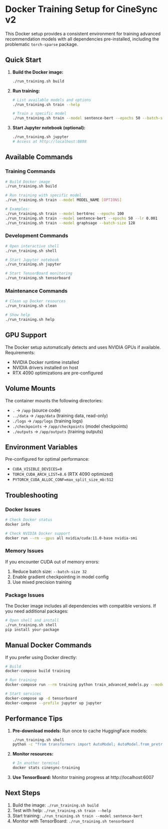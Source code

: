 # Docker Training Setup for CineSync v2

This Docker setup provides a consistent environment for training advanced recommendation models with all dependencies pre-installed, including the problematic `torch-sparse` package.

## Quick Start

1. **Build the Docker image:**
   ```bash
   ./run_training.sh build
   ```

2. **Run training:**
   ```bash
   # List available models and options
   ./run_training.sh train --help
   
   # Train a specific model
   ./run_training.sh train --model sentence-bert --epochs 50 --batch-size 64
   ```

3. **Start Jupyter notebook (optional):**
   ```bash
   ./run_training.sh jupyter
   # Access at http://localhost:8888
   ```

## Available Commands

### Training Commands
```bash
# Build Docker image
./run_training.sh build

# Run training with specific model
./run_training.sh train --model MODEL_NAME [OPTIONS]

# Examples:
./run_training.sh train --model bert4rec --epochs 100
./run_training.sh train --model sentence-bert --epochs 50 --lr 0.001
./run_training.sh train --model graphsage --batch-size 128
```

### Development Commands
```bash
# Open interactive shell
./run_training.sh shell

# Start Jupyter notebook
./run_training.sh jupyter

# Start TensorBoard monitoring
./run_training.sh tensorboard
```

### Maintenance Commands
```bash
# Clean up Docker resources
./run_training.sh clean

# Show help
./run_training.sh help
```

## GPU Support

The Docker setup automatically detects and uses NVIDIA GPUs if available. Requirements:
- NVIDIA Docker runtime installed
- NVIDIA drivers installed on host
- RTX 4090 optimizations are pre-configured

## Volume Mounts

The container mounts the following directories:
- `.` → `/app` (source code)
- `../data` → `/app/data` (training data, read-only)
- `./logs` → `/app/logs` (training logs)
- `./checkpoints` → `/app/checkpoints` (model checkpoints)
- `./outputs` → `/app/outputs` (training outputs)

## Environment Variables

Pre-configured for optimal performance:
- `CUDA_VISIBLE_DEVICES=0`
- `TORCH_CUDA_ARCH_LIST=8.6` (RTX 4090 optimized)
- `PYTORCH_CUDA_ALLOC_CONF=max_split_size_mb:512`

## Troubleshooting

### Docker Issues
```bash
# Check Docker status
docker info

# Check NVIDIA Docker support
docker run --rm --gpus all nvidia/cuda:11.0-base nvidia-smi
```

### Memory Issues
If you encounter CUDA out of memory errors:
1. Reduce batch size: `--batch-size 32`
2. Enable gradient checkpointing in model config
3. Use mixed precision training

### Package Issues
The Docker image includes all dependencies with compatible versions. If you need additional packages:
```bash
# Open shell and install
./run_training.sh shell
pip install your-package
```

## Manual Docker Commands

If you prefer using Docker directly:

```bash
# Build
docker-compose build training

# Run training
docker-compose run --rm training python train_advanced_models.py --model sentence-bert

# Start services
docker-compose up -d tensorboard
docker-compose --profile jupyter up jupyter
```

## Performance Tips

1. **Pre-download models:** Run once to cache HuggingFace models:
   ```bash
   ./run_training.sh shell
   python -c "from transformers import AutoModel; AutoModel.from_pretrained('bert-base-uncased')"
   ```

2. **Monitor resources:**
   ```bash
   # In another terminal
   docker stats cinesync-training
   ```

3. **Use TensorBoard:** Monitor training progress at http://localhost:6007

## Next Steps

1. Build the image: `./run_training.sh build`
2. Test with help: `./run_training.sh train --help`  
3. Start training: `./run_training.sh train --model sentence-bert`
4. Monitor with TensorBoard: `./run_training.sh tensorboard`